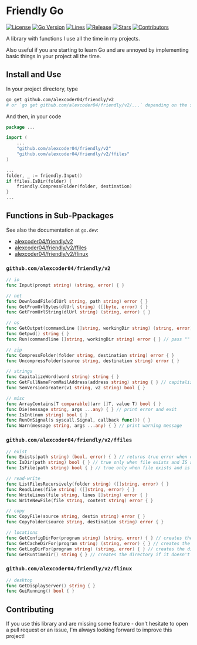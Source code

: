 
# Friendly Go

[![License](https://img.shields.io/github/license/alexcoder04/friendly)](https://github.com/alexcoder04/friendly/blob/main/LICENSE)
[![Go Version](https://img.shields.io/github/go-mod/go-version/alexcoder04/friendly)](https://github.com/alexcoder04/friendly/blob/main/go.mod)
[![Lines](https://img.shields.io/tokei/lines/github/alexcoder04/friendly?label=lines)](https://github.com/alexcoder04/friendly/pulse)
[![Release](https://img.shields.io/github/v/release/alexcoder04/friendly?display_name=tag&sort=semver)](https://github.com/alexcoder04/friendly/releases/latest)
[![Stars](https://img.shields.io/github/stars/alexcoder04/friendly)](https://github.com/alexcoder04/friendly/stargazers)
[![Contributors](https://img.shields.io/github/contributors-anon/alexcoder04/friendly)](https://github.com/alexcoder04/friendly/graphs/contributors)

A library with functions I use all the time in my projects.

Also useful if you are starting to learn Go and are annoyed by implementing basic things in your project all the time.

## Install and Use

In your project directory, type

```sh
go get github.com/alexcoder04/friendly/v2
# or `go get github.com/alexcoder04/friendly/v2/...` depending on the sub-package you need
```

And then, in your code

```go
package ...

import (
    ...
    "github.com/alexcoder04/friendly/v2"
    "github.com/alexcoder04/friendly/v2/ffiles"
)

...
folder, _ := friendly.Input()
if ffiles.IsDir(folder) {
    friendly.CompressFolder(folder, destination)
}
...
```

## Functions in Sub-Ppackages

See also the documentation at `go.dev`:

 - [alexcoder04/friendly/v2](https://pkg.go.dev/github.com/alexcoder04/friendly/v2)
 - [alexcoder04/friendly/v2/ffiles](https://pkg.go.dev/github.com/alexcoder04/friendly/v2/ffiles)
 - [alexcoder04/friendly/v2/flinux](https://pkg.go.dev/github.com/alexcoder04/friendly/v2/flinux)

### `github.com/alexcoder04/friendly/v2`

```go
// io
func Input(prompt string) (string, error) { }

// net
func DownloadFile(dlUrl string, path string) error { }
func GetFromUrlBytes(dlUrl string) ([]byte, error) { }
func GetFromUrlString(dlUrl string) (string, error) { }

// os
func GetOutput(commandLine []string, workingDir string) (string, error) { } // pass "" for workingDir to use current working dir
func Getpwd() string { }
func Run(commandline []string, workingDir string) error { } // pass "" for workingDir to use current working dir

// zip
func CompressFolder(folder string, destination string) error { }
func UncompressFolder(source string, destination string) error { }

// strings
func CapitalizeWord(word string) string { }
func GetFullNameFromMailAddress(address string) string { } // capitalize every part of mail address before @
func SemVersionGreater(v1 string, v2 string) bool { }

// misc
func ArrayContains[T comparable](arr []T, value T) bool { }
func Die(message string, args ...any) { } // print error and exit
func IsInt(num string) bool { }
func RunOnSignal(s syscall.Signal, callback func()) { }
func Warn(message string, args ...any) { } // print warning message
```

### `github.com/alexcoder04/friendly/v2/ffiles`

```go
// exist
func Exists(path string) (bool, error) { } // returns true error when cannot stat file (and error is not os.ErrNotExists)
func IsDir(path string) bool { } // true only when file exists and IS a directory
func IsFile(path string) bool { } // true only when file exists and is NOT a directory

// read-write
func ListFilesRecursively(folder string) ([]string, error) { }
func ReadLines(file string) ([]string, error) { }
func WriteLines(file string, lines []string) error { }
func WriteNewFile(file string, content string) error { }

// copy
func CopyFile(source string, destin string) error { }
func CopyFolder(source string, destination string) error { }

// locations
func GetConfigDirFor(program string) (string, error) { } // creates the directory if it doesn't exist
func GetCacheDirFor(program string) (string, error) { } // creates the directory if it doesn't exist
func GetLogDirFor(program string) (string, error) { } // creates the directory if it doesn't exist
func GetRuntimeDir() string { } // creates the directory if it doesn't exist
```

### `github.com/alexcoder04/friendly/v2/flinux`

```go
// desktop
func GetDisplayServer() string { }
func GuiRunning() bool { }
```

## Contributing

If you use this library and are missing some feature - don't hesitate to open a
pull request or an issue, I'm always looking forward to improve this project!
